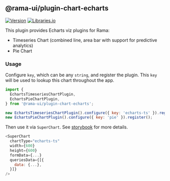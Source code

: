 <!--
Licensed to the Apache Software Foundation (ASF) under one
or more contributor license agreements.  See the NOTICE file
distributed with this work for additional information
regarding copyright ownership.  The ASF licenses this file
to you under the Apache License, Version 2.0 (the
"License"); you may not use this file except in compliance
with the License.  You may obtain a copy of the License at

  http://www.apache.org/licenses/LICENSE-2.0

Unless required by applicable law or agreed to in writing,
software distributed under the License is distributed on an
"AS IS" BASIS, WITHOUT WARRANTIES OR CONDITIONS OF ANY
KIND, either express or implied.  See the License for the
specific language governing permissions and limitations
under the License.
-->

## @rama-ui/plugin-chart-echarts

[![Version](https://img.shields.io/npm/v/@rama-ui/plugin-chart-echarts.svg?style=flat)](https://www.npmjs.com/package/@rama-ui/plugin-chart-echarts)
[![Libraries.io](https://img.shields.io/librariesio/release/npm/%40rama-ui%2Fplugin-chart-echarts?style=flat)](https://libraries.io/npm/@rama-ui%2Fplugin-chart-echarts)

This plugin provides Echarts viz plugins for Rama:

- Timeseries Chart (combined line, area bar with support for predictive analytics)
- Pie Chart

### Usage

Configure `key`, which can be any `string`, and register the plugin. This `key` will be used to
lookup this chart throughout the app.

```js
import {
  EchartsTimeseriesChartPlugin,
  EchartsPieChartPlugin,
} from '@rama-ui/plugin-chart-echarts';

new EchartsTimeseriesChartPlugin().configure({ key: 'echarts-ts' }).register();
new EchartsPieChartPlugin().configure({ key: 'pie' }).register();
```

Then use it via `SuperChart`. See
[storybook](https://apache-rama.github.io/rama-ui/?selectedKind=chart-plugins-plugin-chart-echarts)
for more details.

```js
<SuperChart
  chartType="echarts-ts"
  width={600}
  height={600}
  formData={...}
  queriesData={[{
    data: {...},
  }]}
/>
```
